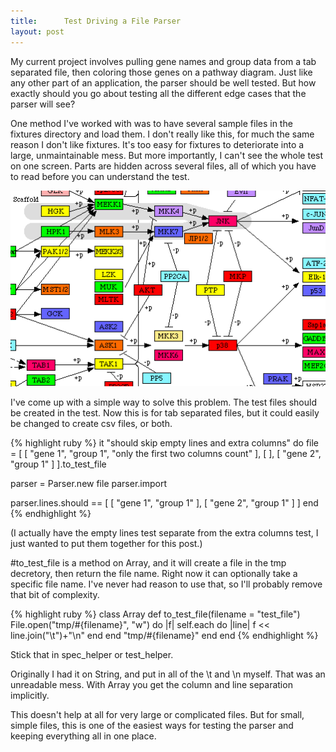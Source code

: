```yaml
---
title:      Test Driving a File Parser
layout: post
---
```

<p>
My current project involves pulling gene names and group data from a tab separated file, then coloring those genes on a pathway diagram. Just like any other part of an application, the parser should be well tested. But how exactly should you go about testing all the different edge cases that the parser will see?
</p>

<p>
One method I've worked with was to have several sample files in the fixtures directory and load them. I don't really like this, for much the same reason I don't like fixtures. It's too easy for fixtures to deteriorate into a large, unmaintainable mess. But more importantly, I can't see the whole test on one screen. Parts are hidden across several files, all of which you have to read before you can understand the test.
</p>

<p>
<a href="/images/pathway.gif"><img src="/images/pathway.th.png" style="margin-right: 10em;"></a>
</p>

<p>
I've come up with a simple way to solve this problem. The test files should be created in the test. Now this is for tab separated files, but it could easily be changed to create csv files, or both.
</p>

{% highlight ruby %}
it "should skip empty lines and extra columns" do
  file = [
    [ "gene 1", "group 1", "only the first two columns count" ],
    [ ],
    [ "gene 2", "group 1" ]
  ].to_test_file

  parser = Parser.new file
  parser.import

  parser.lines.should == [ [ "gene 1", "group 1" ],
                           [ "gene 2", "group 1" ] ]
end
{% endhighlight %}

<p>
(I actually have the empty lines test separate from the extra columns test, I just wanted to put them together for this post.)
</p>

<p>
#to_test_file is a method on Array, and it will create a file in the tmp decretory, then return the file name. Right now it can optionally take a specific file name. I've never had reason to use that, so I'll probably remove that bit of complexity.
</p>

{% highlight ruby %}
class Array
  def to_test_file(filename = "test_file")
    File.open("tmp/#{filename}", "w") do |f|
      self.each do |line|
        f << line.join("\t")+"\n"
      end
    end
    "tmp/#{filename}"
  end
end
{% endhighlight %}

<p>
Stick that in spec_helper or test_helper.
</p>

<p>
Originally I had it on String, and put in all of the \t and \n myself. That was an unreadable mess. With Array you get the column and line separation implicitly.
</p>

This doesn't help at all for very large or complicated files. But for small, simple files, this is one of the easiest ways for testing the parser and keeping everything all in one place.
</p>
